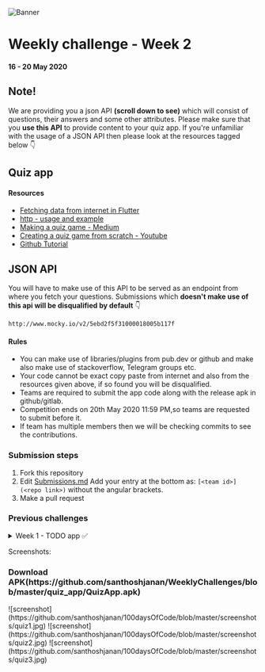 ![Banner](https://github.com/FlutterKerala/WeeklyChallenges/blob/master/weeklybanner.png?raw=true)
# Weekly challenge - Week 2
#### 16 - 20 May 2020

## Note!
We are providing you a json API **(scroll down to see)** which will consist of questions, their answers and some other attributes. Please make sure that you **use this API** to provide content to your quiz app. If you're unfamiliar with the usage of a JSON API then please look at the resources tagged below 👇

## Quiz app
#### Resources
 * [Fetching data from internet in Flutter](https://flutter.dev/docs/cookbook/networking/fetch-data) 
 * [http - usage and example](https://flutter.dev/docs/cookbook/networking/send-data)
 * [Making a quiz game - Medium](https://medium.com/flutter-community/flutter-how-to-build-a-quiz-game-596d0f369575)
 * [Creating a quiz game from scratch - Youtube](https://youtu.be/02sRV-eGGo0)
 * [Github Tutorial](https://www.google.com/amp/s/www.freecodecamp.org/news/learn-the-basics-of-git-in-under-10-minutes-da548267cc91/amp/)

## JSON API
You will have to make use of this API to be served as an endpoint from where you fetch your questions. Submissions which **doesn't make use of this api will be disqualified by default** 👇

    http://www.mocky.io/v2/5ebd2f5f31000018005b117f

#### Rules
  * You can make use of libraries/plugins from pub.dev or github and make also make use of stackoverflow, Telegram groups etc.
  * Your code cannot be exact copy paste from internet and also from the resources given above, if so found you will be disqualified.
  * Teams are required to submit the app code along with the release apk in github/gitlab.
  * Competition ends on 20th May 2020 11:59 PM,so teams are requested to submit before it.
  * If team has multiple members then we will be checking commits to see the contributions.

### Submission steps
  1. Fork this repository
  2. Edit [Submissions.md](https://github.com/FlutterKerala/WeeklyChallenges/edit/master/Submissions.md)
  Add your entry at the bottom as: `[<team id>](<repo link>)` without the angular brackets.
  3. Make a pull request
   
### Previous challenges
<details>
<summary>Week 1 - TODO app ✅</summary>

#### 4 - 9 May 2020

## TODO List
#### Resources
 * [Making a Todo App with Flutter](https://medium.com/the-web-tub/making-a-todo-app-with-flutter-5c63dab88190)
 * [Todo List Flutter Tutorial](https://github.com/dwyl/flutter-todo-list-tutorial)
 * [To-do List in Flutter with SQLite as local database](https://medium.com/@abeythilakeudara3/to-do-list-in-flutter-with-sqlite-as-local-database-8b26ba2b060e)
 * [How to do CRUD with Firebase RTDB](https://medium.com/@tattwei46/flutter-how-to-do-crud-with-firebase-rtdb-ce61e3ce53a) 
 * [Github Tutorial](https://www.google.com/amp/s/www.freecodecamp.org/news/learn-the-basics-of-git-in-under-10-minutes-da548267cc91/amp/)
</details>

Screenshots:
<h3>Download APK(https://github.com/santhoshjanan/WeeklyChallenges/blob/master/quiz_app/QuizApp.apk)</h3>
![screenshot](https://github.com/santhoshjanan/100daysOfCode/blob/master/screenshots/quiz1.jpg)
![screenshot](https://github.com/santhoshjanan/100daysOfCode/blob/master/screenshots/quiz2.jpg)
![screenshot](https://github.com/santhoshjanan/100daysOfCode/blob/master/screenshots/quiz3.jpg)
